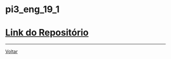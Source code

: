 # pi3\_eng\_19\_1 

# [Link do Repositório](https://github.com/LPAE/pi3_eng_19_1)

---
[Voltar](https://lpae.github.io/)
